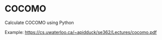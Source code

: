 # COCOMO
Calculate COCOMO using Python

Example:
https://cs.uwaterloo.ca/~apidduck/se362/Lectures/cocomo.pdf
